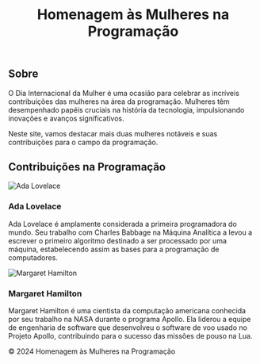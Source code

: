 <!DOCTYPE html>
<html lang="pt-BR">
<head>
    <meta charset="UTF-8">
    <meta name="viewport" content="width=device-width, initial-scale=1.0">
    <title>Homenagem às Mulheres na Programação</title>
    <link rel="stylesheet" href="styles.css">
</head>
<body>
    <header>
        <h1>Homenagem às Mulheres na Programação</h1>
    </header>
    <main>
        <section id="about">
            <h2>Sobre</h2>
            <p>O Dia Internacional da Mulher é uma ocasião para celebrar as incríveis contribuições das mulheres na área da programação. Mulheres têm desempenhado papéis cruciais na história da tecnologia, impulsionando inovações e avanços significativos.</p>
            <p>Neste site, vamos destacar mais duas mulheres notáveis e suas contribuições para o campo da programação.</p>
        </section>
        <section id="contributions">
            <h2>Contribuições na Programação</h2>
            <div class="contributor">
                <img src="ada_lovelace.jpg" alt="Ada Lovelace">
                <div class="contributor-info">
                    <h3>Ada Lovelace</h3>
                    <p>Ada Lovelace é amplamente considerada a primeira programadora do mundo. Seu trabalho com Charles Babbage na Máquina Analítica a levou a escrever o primeiro algoritmo destinado a ser processado por uma máquina, estabelecendo assim as bases para a programação de computadores.</p>
                </div>
            </div>
            <div class="contributor">
                <img src="margaret_hamilton.jpg" alt="Margaret Hamilton">
                <div class="contributor-info">
                    <h3>Margaret Hamilton</h3>
                    <p>Margaret Hamilton é uma cientista da computação americana conhecida por seu trabalho na NASA durante o programa Apollo. Ela liderou a equipe de engenharia de software que desenvolveu o software de voo usado no Projeto Apollo, contribuindo para o sucesso das missões de pouso na Lua.</p>
                </div>
            </div>
        </section>
    </main>
    <footer>
        <p>&copy; 2024 Homenagem às Mulheres na Programação</p>
    </footer>
</body>
</html>
  
